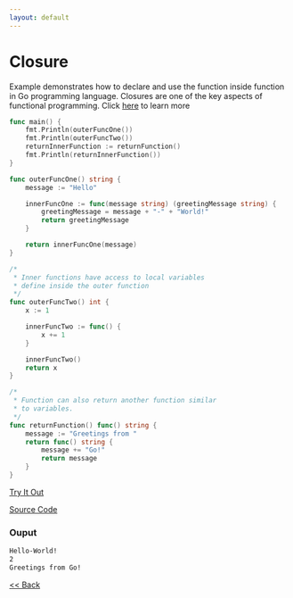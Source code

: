 ```yaml
---
layout: default
---
```


# Closure

Example demonstrates how to declare and use the function inside function in Go programming language. Closures are one of the key aspects of functional programming.
Click [here](https://tour.golang.org/moretypes/25) to learn more

```go
func main() {
	fmt.Println(outerFuncOne())
	fmt.Println(outerFuncTwo())
	returnInnerFunction := returnFunction()
	fmt.Println(returnInnerFunction())
}

func outerFuncOne() string {
	message := "Hello"

	innerFuncOne := func(message string) (greetingMessage string) {
		greetingMessage = message + "-" + "World!"
		return greetingMessage
	}

	return innerFuncOne(message)
}

/*
 * Inner functions have access to local variables
 * define inside the outer function
 */
func outerFuncTwo() int {
	x := 1

	innerFuncTwo := func() {
		x += 1
	}

	innerFuncTwo()
	return x
}

/*
 * Function can also return another function similar
 * to variables.
 */
func returnFunction() func() string {
	message := "Greetings from "
	return func() string {
		message += "Go!"
		return message
	}
}

```
<a href='https://play.golang.org/p/8Y_XC1cgziU' target='_blank'>Try It Out</a>

[Source Code](https://github.com/sagar-jadhav/go-examples/blob/master/src/closure.go)

### Ouput

```bash
Hello-World!
2
Greetings from Go!
```

[<< Back](./)

